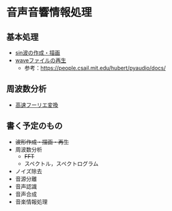 
# 音声音響情報処理

## 基本処理
- [sin波の作成・描画](plot_wave.py)
- [waveファイルの再生](play_wave_file.py)
  - 参考：https://people.csail.mit.edu/hubert/pyaudio/docs/

## 周波数分析
- [高速フーリエ変換](fft.py)

## 書く予定のもの
- ~~波形作成・描画・再生~~
- 周波数分析
  - ~~FFT~~
  - スペクトル，スペクトログラム
- ノイズ除去
- 音源分離
- 音声認識
- 音声合成
- 音楽情報処理
